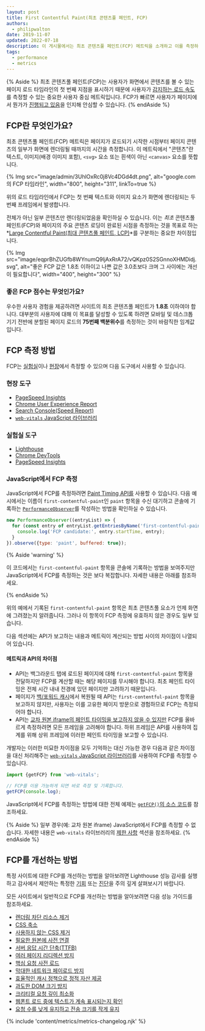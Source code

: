 ```yaml
---
layout: post
title: First Contentful Paint(최초 콘텐츠풀 페인트, FCP)
authors:
  - philipwalton
date: 2019-11-07
updated: 2022-07-18
description: 이 게시물에서는 최초 콘텐츠풀 페인트(FCP) 메트릭을 소개하고 이를 측정하는 방법을 설명합니다.
tags:
  - performance
  - metrics
---
```


{% Aside %} 최초 콘텐츠풀 페인트(FCP)는 사용자가 화면에서 콘텐츠를 볼 수 있는 페이지 로드 타임라인의 첫 번째 지점을 표시하기 때문에 사용자가 [감지하는 로드 속도](/user-centric-performance-metrics/#types-of-metrics)를 측정할 수 있는 중요한 사용자 중심 메트릭입니다. FCP가 빠르면 사용자가 페이지에서 뭔가가 [진행되고 있음](/user-centric-performance-metrics/#questions)을 인지해 안심할 수 있습니다. {% endAside %}

## FCP란 무엇인가요?

최초 콘텐츠풀 페인트(FCP) 메트릭은 페이지가 로드되기 시작한 시점부터 페이지 콘텐츠의 일부가 화면에 렌더링될 때까지의 시간을 측정합니다. 이 메트릭에서 "콘텐츠"란 텍스트, 이미지(배경 이미지 포함), `<svg>` 요소 또는 흰색이 아닌 `<canvas>` 요소를 뜻합니다.

{% Img src="image/admin/3UhlOxRc0j8Vc4DGd4dt.png", alt="google.com의 FCP 타임라인", width="800", height="311", linkTo=true %}

위의 로드 타임라인에서 FCP는 첫 번째 텍스트와 이미지 요소가 화면에 렌더링되는 두 번째 프레임에서 발생합니다.

전체가 아닌 일부 콘텐츠만 렌더링되었음을 확인하실 수 있습니다. 이는 *최초* 콘텐츠풀 페인트(FCP)와 페이지의 주요 콘텐츠 로딩이 완료된 시점을 측정하는 것을 목표로 하는 *[Large Contentful Paint(최대 콘텐츠풀 페인트, LCP)](/lcp/)*를 구분하는 중요한 차이점입니다.

  <picture>
    <source srcset="{{ "image/eqprBhZUGfb8WYnumQ9ljAxRrA72/V1mtKJenViYAhn05WxqR.svg" | imgix }}" media="(min-width: 640px)" width="400", height="100">
    {% Img src="image/eqprBhZUGfb8WYnumQ9ljAxRrA72/vQKpz0S2SGnnoXHMDidj.svg", alt="좋은 FCP 값은 1.8초 이하이고 나쁜 값은 3.0초보다 크며 그 사이에는 개선이 필요합니다", width="400", height="300" %}
  </picture>

### 좋은 FCP 점수는 무엇인가요?

우수한 사용자 경험을 제공하려면 사이트의 최초 콘텐츠풀 페인트가 **1.8초** 이하여야 합니다. 대부분의 사용자에 대해 이 목표를 달성할 수 있도록 하려면 모바일 및 데스크톱 기기 전반에 분할된 페이지 로드의 **75번째 백분위수**를 측정하는 것이 바람직한 임계값입니다.

## FCP 측정 방법

FCP는 [실험실](/user-centric-performance-metrics/#in-the-lab)이나 [현장](/user-centric-performance-metrics/#in-the-field)에서 측정할 수 있으며 다음 도구에서 사용할 수 있습니다.

### 현장 도구

- [PageSpeed Insights](https://pagespeed.web.dev/)
- [Chrome User Experience Report](https://developer.chrome.com/docs/crux/)
- [Search Console(Speed Report)](https://webmasters.googleblog.com/2019/11/search-console-speed-report.html)
- [`web-vitals` JavaScript 라이브러리](https://github.com/GoogleChrome/web-vitals)

### 실험실 도구

- [Lighthouse](https://developer.chrome.com/docs/lighthouse/overview/)
- [Chrome DevTools](https://developer.chrome.com/docs/devtools/)
- [PageSpeed Insights](https://pagespeed.web.dev/)

### JavaScript에서 FCP 측정

JavaScript에서 FCP를 측정하려면 [Paint Timing API를](https://w3c.github.io/paint-timing/) 사용할 수 있습니다. 다음 예시에서는 이름이 `first-contentful-paint`인 `paint` 항목을 수신 대기하고 콘솔에 기록하는 [`PerformanceObserver`](https://developer.mozilla.org/docs/Web/API/PerformanceObserver)를 작성하는 방법을 확인하실 수 있습니다.

```js
new PerformanceObserver((entryList) => {
  for (const entry of entryList.getEntriesByName('first-contentful-paint')) {
    console.log('FCP candidate:', entry.startTime, entry);
  }
}).observe({type: 'paint', buffered: true});
```

{% Aside 'warning' %}

이 코드에서는 `first-contentful-paint` 항목을 콘솔에 기록하는 방법을 보여주지만 JavaScript에서 FCP를 측정하는 것은 보다 복잡합니다. 자세한 내용은 아래를 참조하세요.

{% endAside %}

위의 예에서 기록된 `first-contentful-paint` 항목은 최초 콘텐츠풀 요소가 언제 화면에 그려졌는지 알려줍니다. 그러나 이 항목이 FCP 측정에 유효하지 않은 경우도 일부 있습니다.

다음 섹션에는 API가 보고하는 내용과 메트릭이 계산되는 방법 사이의 차이점이 나열되어 있습니다.

#### 메트릭과 API의 차이점

- API는 백그라운드 탭에 로드된 페이지에 대해 `first-contentful-paint` 항목을 전달하지만 FCP를 계산할 때는 해당 페이지를 무시해야 합니다. 최초 페인트 타이밍은 전체 시간 내내 전경에 있던 페이지만 고려하기 때문입니다.
- 페이지가 [백/포워드 캐시](/bfcache/#impact-on-core-web-vitals)에서 복원될 때 API는 `first-contentful-paint` 항목을 보고하지 않지만, 사용자는 이를 고유한 페이지 방문으로 경험하므로 FCP는 측정되어야 합니다.
- API는 [교차 원본 iframe의 페인트 타이밍을 보고하지 않을 수 있지만](https://w3c.github.io/paint-timing/#:~:text=cross-origin%20iframes) FCP를 올바르게 측정하려면 모든 프레임을 고려해야 합니다. 하위 프레임은 API를 사용하여 집계를 위해 상위 프레임에 이러한 페인트 타이밍을 보고할 수 있습니다.

개발자는 이러한 미묘한 차이점을 모두 기억하는 대신 가능한 경우 다음과 같은 차이점을 대신 처리해주는 [`web-vitals` JavaScript 라이브러리](https://github.com/GoogleChrome/web-vitals)를 사용하여 FCP를 측정할 수 있습니다.

```js
import {getFCP} from 'web-vitals';

// FCP를 이용 가능하게 되면 바로 측정 및 기록합니다.
getFCP(console.log);
```

JavaScript에서 FCP를 측정하는 방법에 대한 전체 예제는 [`getFCP()`의 소스 코드](https://github.com/GoogleChrome/web-vitals/blob/master/src/getFCP.ts)를 참조하세요.

{% Aside %} 일부 경우(예: 교차 원본 iframe) JavaScript에서 FCP를 측정할 수 없습니다. 자세한 내용은 `web-vitals` 라이브러리의 [제한 사항](https://github.com/GoogleChrome/web-vitals#limitations) 섹션을 참조하세요. {% endAside %}

## FCP를 개선하는 방법

특정 사이트에 대한 FCP를 개선하는 방법을 알아보려면 Lighthouse 성능 감사를 실행하고 감사에서 제안하는 특정한 [기회](/lighthouse-performance/#opportunities) 또는 [진단](/lighthouse-performance/#diagnostics)을 주의 깊게 살펴보시기 바랍니다.

모든 사이트에서 일반적으로 FCP를 개선하는 방법을 알아보려면 다음 성능 가이드를 참조하세요.

- [렌더링 차단 리소스 제거](/render-blocking-resources/)
- [CSS 축소](/unminified-css/)
- [사용하지 않는 CSS 제거](/unused-css-rules/)
- [필요한 원본에 사전 연결](/uses-rel-preconnect/)
- [서버 응답 시간 단축(TTFB)](/ttfb/)
- [여러 페이지 리디렉션 방지](/redirects/)
- [핵심 요청 사전 로드](/uses-rel-preload/)
- [막대한 네트워크 페이로드 방지](/total-byte-weight/)
- [효율적인 캐시 정책으로 정적 자산 제공](/uses-long-cache-ttl/)
- [과도한 DOM 크기 방지](/dom-size/)
- [크리티컬 요청 깊이 최소화](/critical-request-chains/)
- [웹폰트 로드 중에 텍스트가 계속 표시되는지 확인](/font-display/)
- [요청 수를 낮게 유지하고 전송 크기를 작게 유지](/resource-summary/)

{% include 'content/metrics/metrics-changelog.njk' %}
